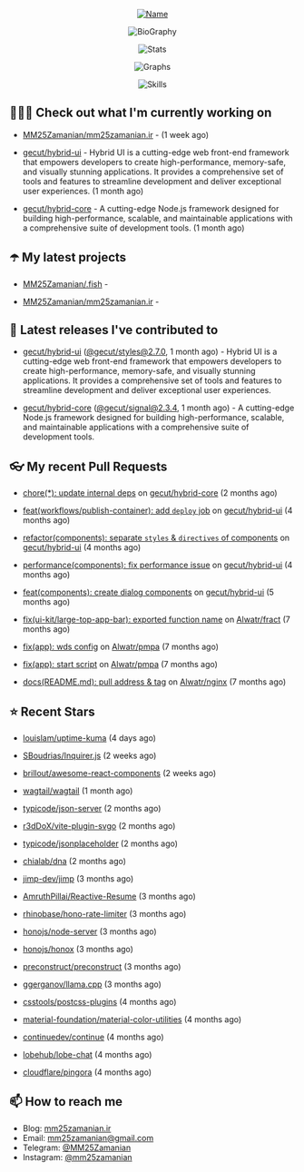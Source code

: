 <p align="center">
  <a href="https://github.com/MM25Zamanian">
    <img
      src="https://readme-typing-svg.demolab.com?font=Comic+Neue&weight=800&size=30&duration=4000&pause=1000&color=04F759&center=true&vCenter=true&multiline=true&repeat=false&width=462&lines=S.+MohammadMahdi+Zamanian"
      alt="Name"
    />
  </a>
</p>

<p align="center">
  <img
    src="https://readme-typing-svg.demolab.com?font=Comic+Neue&duration=4000&pause=1000&color=04F759&center=true&vCenter=true&lines=Junior+Full-Stack+Developer;Focusing+on+Front-End+With+Best+Practice;Trying+to+Learn+SW+Architecture+Patterns"
    alt="BioGraphy"
  />
</p>

<p align="center">
  <img src="https://streak-stats.demolab.com/?user=MM25Zamanian&hide_border=true&border_radius=0&date_format=j%20M%5B%20Y%5D&mode=weekly&card_width=400&background=000802&sideLabels=04F759&dates=04F759&sideNums=04F759&currStreakNum=04F759&ring=04F759&currStreakLabel=04F759&fire=EB4705&hide_longest_streak=true" alt="Stats" />
</p>

<p align="center">
  <img
    src="https://github-readme-activity-graph.vercel.app/graph?username=MM25Zamanian&bg_color=000802&color=04F759&line=04F759&point=ffffff&area=true&hide_border=true"
    alt="Graphs"
  />
</p>

<p align="center">
  <img
    src="https://skillicons.dev/icons?i=androidstudio,arduino,bash,bootstrap,cpp,ts,codepen,css,django,docker,figma,linux,lit,md,mongodb,nginx,nodejs,py,vscode,vite&perline=10"
    alt="Skills"
  />
</p>


## 👨🏻‍💻 Check out what I'm currently working on



- [MM25Zamanian/mm25zamanian.ir](https://github.com/MM25Zamanian/mm25zamanian.ir) -  (1 week ago)

- [gecut/hybrid-ui](https://github.com/gecut/hybrid-ui) - Hybrid UI is a cutting-edge web front-end framework that empowers developers to create high-performance, memory-safe, and visually stunning applications. It provides a comprehensive set of tools and features to streamline development and deliver exceptional user experiences. (1 month ago)

- [gecut/hybrid-core](https://github.com/gecut/hybrid-core) - A cutting-edge Node.js framework designed for building high-performance, scalable, and maintainable applications with a comprehensive suite of development tools. (1 month ago)

## ☂️ My latest projects



- [MM25Zamanian/.fish](https://github.com/MM25Zamanian/.fish) - 

- [MM25Zamanian/mm25zamanian.ir](https://github.com/MM25Zamanian/mm25zamanian.ir) - 

## 🎉 Latest releases I've contributed to



- [gecut/hybrid-ui](https://github.com/gecut/hybrid-ui) ([@gecut/styles@2.7.0](https://github.com/gecut/hybrid-ui/releases/tag/%40gecut/styles%402.7.0), 1 month ago) - Hybrid UI is a cutting-edge web front-end framework that empowers developers to create high-performance, memory-safe, and visually stunning applications. It provides a comprehensive set of tools and features to streamline development and deliver exceptional user experiences.

- [gecut/hybrid-core](https://github.com/gecut/hybrid-core) ([@gecut/signal@2.3.4](https://github.com/gecut/hybrid-core/releases/tag/%40gecut/signal%402.3.4), 1 month ago) - A cutting-edge Node.js framework designed for building high-performance, scalable, and maintainable applications with a comprehensive suite of development tools.

## 👓 My recent Pull Requests



- [chore(*): update internal deps](https://github.com/gecut/hybrid-core/pull/112) on [gecut/hybrid-core](https://github.com/gecut/hybrid-core) (2 months ago)

- [feat(workflows/publish-container): add `deploy` job](https://github.com/gecut/hybrid-ui/pull/85) on [gecut/hybrid-ui](https://github.com/gecut/hybrid-ui) (4 months ago)

- [refactor(components): separate `styles` &amp; `directives` of components](https://github.com/gecut/hybrid-ui/pull/83) on [gecut/hybrid-ui](https://github.com/gecut/hybrid-ui) (4 months ago)

- [performance(components): fix performance issue](https://github.com/gecut/hybrid-ui/pull/58) on [gecut/hybrid-ui](https://github.com/gecut/hybrid-ui) (4 months ago)

- [feat(components): create dialog components](https://github.com/gecut/hybrid-ui/pull/26) on [gecut/hybrid-ui](https://github.com/gecut/hybrid-ui) (5 months ago)

- [fix(ui-kit/large-top-app-bar): exported function name](https://github.com/Alwatr/fract/pull/155) on [Alwatr/fract](https://github.com/Alwatr/fract) (7 months ago)

- [fix(app): wds config](https://github.com/Alwatr/pmpa/pull/48) on [Alwatr/pmpa](https://github.com/Alwatr/pmpa) (7 months ago)

- [fix(app): start script](https://github.com/Alwatr/pmpa/pull/47) on [Alwatr/pmpa](https://github.com/Alwatr/pmpa) (7 months ago)

- [docs(README.md): pull address &amp; tag](https://github.com/Alwatr/nginx/pull/21) on [Alwatr/nginx](https://github.com/Alwatr/nginx) (7 months ago)

## ⭐ Recent Stars



- [louislam/uptime-kuma](https://github.com/louislam/uptime-kuma) (4 days ago)

- [SBoudrias/Inquirer.js](https://github.com/SBoudrias/Inquirer.js) (2 weeks ago)

- [brillout/awesome-react-components](https://github.com/brillout/awesome-react-components) (2 weeks ago)

- [wagtail/wagtail](https://github.com/wagtail/wagtail) (1 month ago)

- [typicode/json-server](https://github.com/typicode/json-server) (2 months ago)

- [r3dDoX/vite-plugin-svgo](https://github.com/r3dDoX/vite-plugin-svgo) (2 months ago)

- [typicode/jsonplaceholder](https://github.com/typicode/jsonplaceholder) (2 months ago)

- [chialab/dna](https://github.com/chialab/dna) (2 months ago)

- [jimp-dev/jimp](https://github.com/jimp-dev/jimp) (3 months ago)

- [AmruthPillai/Reactive-Resume](https://github.com/AmruthPillai/Reactive-Resume) (3 months ago)

- [rhinobase/hono-rate-limiter](https://github.com/rhinobase/hono-rate-limiter) (3 months ago)

- [honojs/node-server](https://github.com/honojs/node-server) (3 months ago)

- [honojs/honox](https://github.com/honojs/honox) (3 months ago)

- [preconstruct/preconstruct](https://github.com/preconstruct/preconstruct) (3 months ago)

- [ggerganov/llama.cpp](https://github.com/ggerganov/llama.cpp) (3 months ago)

- [csstools/postcss-plugins](https://github.com/csstools/postcss-plugins) (4 months ago)

- [material-foundation/material-color-utilities](https://github.com/material-foundation/material-color-utilities) (4 months ago)

- [continuedev/continue](https://github.com/continuedev/continue) (4 months ago)

- [lobehub/lobe-chat](https://github.com/lobehub/lobe-chat) (4 months ago)

- [cloudflare/pingora](https://github.com/cloudflare/pingora) (4 months ago)

## 📫 How to reach me

- Blog: [mm25zamanian.ir](https://mm25zamanian.ir)
- Email: [mm25zamanian@gmail.com](mailto://mm25zamanian@gmail.com)
- Telegram: [@MM25Zamanian](https://t.me/MM25Zamanian)
- Instagram: [@mm25zamanian](https://instagram.com/mm25zamanian)
